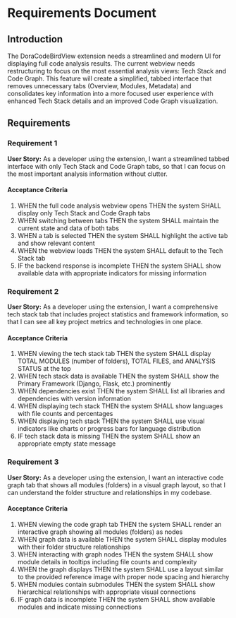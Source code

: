 # Requirements Document

## Introduction

The DoraCodeBirdView extension needs a streamlined and modern UI for displaying full code analysis results. The current webview needs restructuring to focus on the most essential analysis views: Tech Stack and Code Graph. This feature will create a simplified, tabbed interface that removes unnecessary tabs (Overview, Modules, Metadata) and consolidates key information into a more focused user experience with enhanced Tech Stack details and an improved Code Graph visualization.

## Requirements

### Requirement 1

**User Story:** As a developer using the extension, I want a streamlined tabbed interface with only Tech Stack and Code Graph tabs, so that I can focus on the most important analysis information without clutter.

#### Acceptance Criteria

1. WHEN the full code analysis webview opens THEN the system SHALL display only Tech Stack and Code Graph tabs
2. WHEN switching between tabs THEN the system SHALL maintain the current state and data of both tabs
3. WHEN a tab is selected THEN the system SHALL highlight the active tab and show relevant content
4. WHEN the webview loads THEN the system SHALL default to the Tech Stack tab
5. IF the backend response is incomplete THEN the system SHALL show available data with appropriate indicators for missing information

### Requirement 2

**User Story:** As a developer using the extension, I want a comprehensive tech stack tab that includes project statistics and framework information, so that I can see all key project metrics and technologies in one place.

#### Acceptance Criteria

1. WHEN viewing the tech stack tab THEN the system SHALL display TOTAL MODULES (number of folders), TOTAL FILES, and ANALYSIS STATUS at the top
2. WHEN tech stack data is available THEN the system SHALL show the Primary Framework (Django, Flask, etc.) prominently
3. WHEN dependencies exist THEN the system SHALL list all libraries and dependencies with version information
4. WHEN displaying tech stack THEN the system SHALL show languages with file counts and percentages
5. WHEN displaying tech stack THEN the system SHALL use visual indicators like charts or progress bars for language distribution
6. IF tech stack data is missing THEN the system SHALL show an appropriate empty state message

### Requirement 3

**User Story:** As a developer using the extension, I want an interactive code graph tab that shows all modules (folders) in a visual graph layout, so that I can understand the folder structure and relationships in my codebase.

#### Acceptance Criteria

1. WHEN viewing the code graph tab THEN the system SHALL render an interactive graph showing all modules (folders) as nodes
2. WHEN graph data is available THEN the system SHALL display modules with their folder structure relationships
3. WHEN interacting with graph nodes THEN the system SHALL show module details in tooltips including file counts and complexity
4. WHEN the graph displays THEN the system SHALL use a layout similar to the provided reference image with proper node spacing and hierarchy
5. WHEN modules contain submodules THEN the system SHALL show hierarchical relationships with appropriate visual connections
6. IF graph data is incomplete THEN the system SHALL show available modules and indicate missing connections

